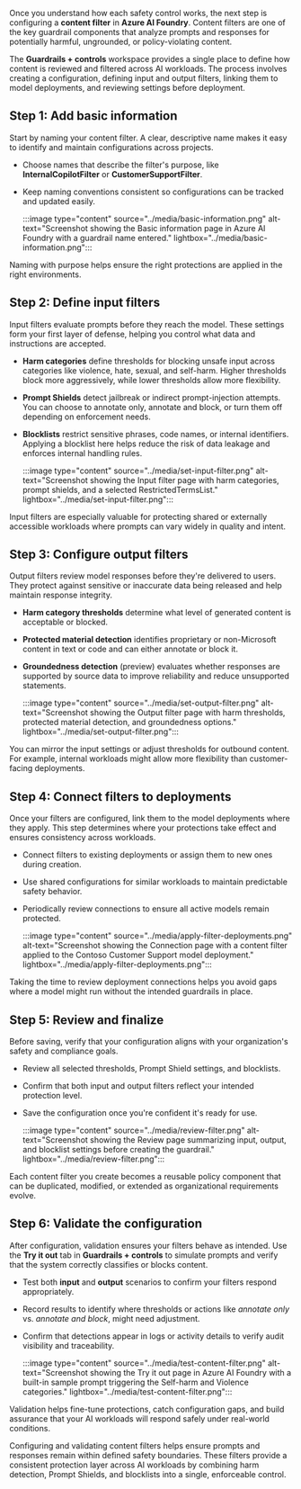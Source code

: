 Once you understand how each safety control works, the next step is configuring a **content filter** in **Azure AI Foundry**. Content filters are one of the key guardrail components that analyze prompts and responses for potentially harmful, ungrounded, or policy-violating content.

The **Guardrails + controls** workspace provides a single place to define how content is reviewed and filtered across AI workloads. The process involves creating a configuration, defining input and output filters, linking them to model deployments, and reviewing settings before deployment.

## Step 1: Add basic information

Start by naming your content filter. A clear, descriptive name makes it easy to identify and maintain configurations across projects.

- Choose names that describe the filter's purpose, like **InternalCopilotFilter** or **CustomerSupportFilter**.

- Keep naming conventions consistent so configurations can be tracked and updated easily.

   :::image type="content" source="../media/basic-information.png" alt-text="Screenshot showing the Basic information page in Azure AI Foundry with a guardrail name entered." lightbox="../media/basic-information.png":::

Naming with purpose helps ensure the right protections are applied in the right environments.

## Step 2: Define input filters

Input filters evaluate prompts before they reach the model. These settings form your first layer of defense, helping you control what data and instructions are accepted.

- **Harm categories** define thresholds for blocking unsafe input across categories like violence, hate, sexual, and self-harm. Higher thresholds block more aggressively, while lower thresholds allow more flexibility.
- **Prompt Shields** detect jailbreak or indirect prompt-injection attempts. You can choose to annotate only, annotate and block, or turn them off depending on enforcement needs.
- **Blocklists** restrict sensitive phrases, code names, or internal identifiers. Applying a blocklist here helps reduce the risk of data leakage and enforces internal handling rules.

   :::image type="content" source="../media/set-input-filter.png" alt-text="Screenshot showing the Input filter page with harm categories, prompt shields, and a selected RestrictedTermsList." lightbox="../media/set-input-filter.png":::

Input filters are especially valuable for protecting shared or externally accessible workloads where prompts can vary widely in quality and intent.

## Step 3: Configure output filters

Output filters review model responses before they're delivered to users. They protect against sensitive or inaccurate data being released and help maintain response integrity.

- **Harm category thresholds** determine what level of generated content is acceptable or blocked.
- **Protected material detection** identifies proprietary or non-Microsoft content in text or code and can either annotate or block it.
- **Groundedness detection** (preview) evaluates whether responses are supported by source data to improve reliability and reduce unsupported statements.

   :::image type="content" source="../media/set-output-filter.png" alt-text="Screenshot showing the Output filter page with harm thresholds, protected material detection, and groundedness options." lightbox="../media/set-output-filter.png":::

You can mirror the input settings or adjust thresholds for outbound content. For example, internal workloads might allow more flexibility than customer-facing deployments.

## Step 4: Connect filters to deployments

Once your filters are configured, link them to the model deployments where they apply. This step determines where your protections take effect and ensures consistency across workloads.

- Connect filters to existing deployments or assign them to new ones during creation.
- Use shared configurations for similar workloads to maintain predictable safety behavior.
- Periodically review connections to ensure all active models remain protected.

   :::image type="content" source="../media/apply-filter-deployments.png" alt-text="Screenshot showing the Connection page with a content filter applied to the Contoso Customer Support model deployment." lightbox="../media/apply-filter-deployments.png":::

Taking the time to review deployment connections helps you avoid gaps where a model might run without the intended guardrails in place.

## Step 5: Review and finalize

Before saving, verify that your configuration aligns with your organization's safety and compliance goals.

- Review all selected thresholds, Prompt Shield settings, and blocklists.
- Confirm that both input and output filters reflect your intended protection level.
- Save the configuration once you're confident it's ready for use.

   :::image type="content" source="../media/review-filter.png" alt-text="Screenshot showing the Review page summarizing input, output, and blocklist settings before creating the guardrail." lightbox="../media/review-filter.png":::

Each content filter you create becomes a reusable policy component that can be duplicated, modified, or extended as organizational requirements evolve.

## Step 6: Validate the configuration

After configuration, validation ensures your filters behave as intended. Use the **Try it out** tab in **Guardrails + controls** to simulate prompts and verify that the system correctly classifies or blocks content.

- Test both **input** and **output** scenarios to confirm your filters respond appropriately.
- Record results to identify where thresholds or actions like _annotate only_ vs. _annotate and block_, might need adjustment.
- Confirm that detections appear in logs or activity details to verify audit visibility and traceability.

   :::image type="content" source="../media/test-content-filter.png" alt-text="Screenshot showing the Try it out page in Azure AI Foundry with a built-in sample prompt triggering the Self-harm and Violence categories." lightbox="../media/test-content-filter.png":::

Validation helps fine-tune protections, catch configuration gaps, and build assurance that your AI workloads will respond safely under real-world conditions.

Configuring and validating content filters helps ensure prompts and responses remain within defined safety boundaries. These filters provide a consistent protection layer across AI workloads by combining harm detection, Prompt Shields, and blocklists into a single, enforceable control.
